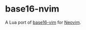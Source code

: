 # base16-nvim

A Lua port of [base16-vim](https://github.com/chriskempson/base16-vim) for [Neovim](https://github.com/neovim/neovim).
